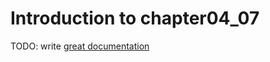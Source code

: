 # Introduction to chapter04_07

TODO: write [great documentation](http://jacobian.org/writing/great-documentation/what-to-write/)
